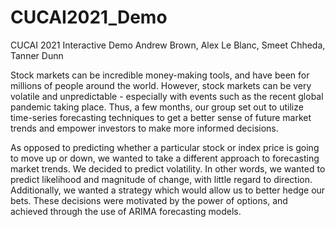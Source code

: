 # CUCAI2021_Demo
CUCAI 2021 Interactive Demo
Andrew Brown, Alex Le Blanc, Smeet Chheda, Tanner Dunn

Stock markets can be incredible money-making tools, and have been for millions of people around the world. However, stock markets can be very volatile and unpredictable - especially with events such as the recent global pandemic taking place. Thus, a few months, our group set out to utilize time-series forecasting techniques to get a better sense of future market trends and empower investors to make more informed decisions.

As opposed to predicting whether a particular stock or index price is going to move up or down, we wanted to take a different approach to forecasting market trends. We decided to predict volatility. In other words, we wanted to predict likelihood and magnitude of change, with little regard to direction. Additionally, we wanted a strategy which would allow us to better hedge our bets. These decisions were motivated by the power of options, and achieved through the use of ARIMA forecasting models.
